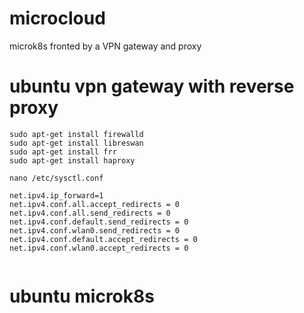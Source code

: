 # microcloud
microk8s fronted by a VPN gateway and proxy

# ubuntu vpn gateway with reverse proxy
```
sudo apt-get install firewalld
sudo apt-get install libreswan
sudo apt-get install frr
sudo apt-get install haproxy

nano /etc/sysctl.conf

net.ipv4.ip_forward=1
net.ipv4.conf.all.accept_redirects = 0
net.ipv4.conf.all.send_redirects = 0
net.ipv4.conf.default.send_redirects = 0
net.ipv4.conf.wlan0.send_redirects = 0
net.ipv4.conf.default.accept_redirects = 0
net.ipv4.conf.wlan0.accept_redirects = 0


```


# ubuntu microk8s
